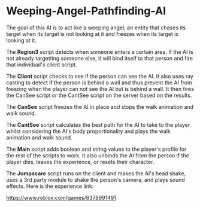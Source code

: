 # Weeping-Angel-Pathfinding-AI

The goal of this AI is to act like a weeping angel, an entity that chases its target when its target is not looking at it and freezes when its target is looking at it.

The **Region3** script detects when someone enters a certain area. If the AI is not already targetting someone else, it will bind itself to that person and fire that individual's client script.

The **Client** script checks to see if the person can see the AI. It also uses ray casting to detect if the person is behind a wall and thus prevent the AI from freezing when the player can not see the AI but is behind a wall. It then fires the CanSee script or the CantSee script on the server based on the results.

The **CanSee** script freezes the AI in place and stops the walk animation and walk sound.

The **CantSee** script calculates the best path for the AI to take to the player whilst considering the AI's body proportionality and plays the walk animation and walk sound.

The **Main** script adds boolean and string values to the player's profile for the rest of the scripts to work. It also unbinds the AI from the person if the player dies, leaves the experience, or resets their character.

The **Jumpscare** script runs on the client and makes the AI's head shake, uses a 3rd party module to shake the person's camera, and plays sound effects.
Here is the experience link: 

https://www.roblox.com/games/8378991491
